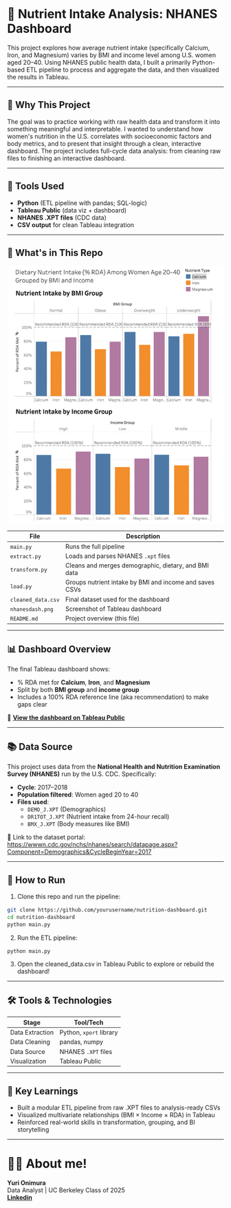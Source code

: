# 🥗 Nutrient Intake Analysis: NHANES Dashboard

This project explores how average nutrient intake (specifically Calcium, Iron, and Magnesium) varies by BMI and income level among U.S. women aged 20–40. Using NHANES public health data, I built a primarily Python-based ETL pipeline to process and aggregate the data, and then visualized the results in Tableau.

---

## 🧠 Why This Project

The goal was to practice working with raw health data and transform it into something meaningful and interpretable. I wanted to understand how women's nutrition in the U.S. correlates with socioeconomic factors and body metrics, and to present that insight through a clean, interactive dashboard. The project includes full-cycle data analysis: from cleaning raw files to finishing an interactive dashboard.

---

## 🔨 Tools Used

- **Python** (ETL pipeline with pandas; SQL-logic)
- **Tableau Public** (data viz + dashboard)
- **NHANES .XPT files** (CDC data)
- **CSV output** for clean Tableau integration

---

## 📁 What's in This Repo

<img src="nhanesdash.png" width="800" alt="Dashboard Preview">  

| File | Description |
|------|-------------|
| `main.py` | Runs the full pipeline |
| `extract.py` | Loads and parses NHANES `.xpt` files |
| `transform.py` | Cleans and merges demographic, dietary, and BMI data |
| `load.py` | Groups nutrient intake by BMI and income and saves CSVs |
| `cleaned_data.csv` | Final dataset used for the dashboard |
| `nhanesdash.png` | Screenshot of Tableau dashboard |
| `README.md` | Project overview (this file) |

---

## 📊 Dashboard Overview

The final Tableau dashboard shows:

- % RDA met for **Calcium**, **Iron**, and **Magnesium**
- Split by both **BMI group** and **income group**
- Includes a 100% RDA reference line (aka recommendation) to make gaps clear

🔗 **[View the dashboard on Tableau Public](https://public.tableau.com/app/profile/yuri.oni/viz/NutrientIntakeRDAbyBMIandIncomeinWomenNHANESData/Dashboard1)**

---

## 📚 Data Source

This project uses data from the **National Health and Nutrition Examination Survey (NHANES)** run by the U.S. CDC. Specifically:

- **Cycle**: 2017–2018
- **Population filtered**: Women aged 20 to 40
- **Files used**:
  - `DEMO_J.XPT` (Demographics)
  - `DR1TOT_J.XPT` (Nutrient intake from 24-hour recall)
  - `BMX_J.XPT` (Body measures like BMI)

📎 Link to the dataset portal:  
https://wwwn.cdc.gov/nchs/nhanes/search/datapage.aspx?Component=Demographics&CycleBeginYear=2017

---

## 🧪 How to Run

1. Clone this repo and run the pipeline:

```bash
git clone https://github.com/yourusername/nutrition-dashboard.git
cd nutrition-dashboard
python main.py
```

2. Run the ETL pipeline:

```bash
python main.py
```
3. Open the cleaned_data.csv in Tableau Public to explore or rebuild the dashboard!

---

## 🛠 Tools & Technologies

| Stage           | Tool/Tech               |
| --------------- | ----------------------- |
| Data Extraction | Python, `xport` library |
| Data Cleaning   | pandas, numpy           |
| Data Source     | NHANES `.XPT` files     |
| Visualization   | Tableau Public          |

---

## 🧠 Key Learnings
- Built a modular ETL pipeline from raw .XPT files to analysis-ready CSVs
- Visualized multivariate relationships (BMI × Income × RDA) in Tableau
- Reinforced real-world skills in transformation, grouping, and BI storytelling

---

# 👩‍💻 About me!
**Yuri Onimura**  
Data Analyst \| UC Berkeley Class of 2025  
**[Linkedin](linkedin.com/in/yuri-onimura)**




